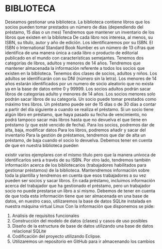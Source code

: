 # BIBLIOTECA
Deseamos gestionar una biblioteca.
La biblioteca contiene libros que los socios pueden tomar prestados un número de
días (dependiendo del préstamo, 15 días o un mes)
Tendremos que mantener un inventario de los libros que existen en la biblioteca
De cada libro nos interesa, al menos, su ISBN, su título, autor y año de edición. Los
identificaremos por su ISBN. El ISBN o International Standard Book Number es un
número de 13 cifras que identifica de una manera única a cada libro o producto de
editorial publicado en el mundo con características semejantes.
Tenemos dos categorías de libros, adultos y menores de 14 años.
Tendremos que mantener almacenada la información referente a todos los socios que
existen en la biblioteca.
Tenemos dos clases de socios, adultos y niños. Los adultos se identificarán con su DNI
(número sin la letra). Los menores de 14 años estarán identificados por un numero de
socio aleatorio que no exista ya en la base de datos entre 0 y 99999.
Los socios adultos podrán sacar libros de categorías adulto y menores de 14 años. Los
socios menores solo podrán sacar libros de su categoría.
Un socio puede tomar prestados como máximo tres libros. Un préstamo puede ser de
15 días o de 30 días a contar a partir del día siguiente a cuando se realiza el préstamo.
Si un socio tiene algún libro en préstamo, que haya pasado su fecha de vencimiento, no
podrá tampoco sacar más libros hasta que no devuelva el que tiene en préstamo (y que
esté vencido de fecha).
Para los socios, podremos dar de alta, baja, modificar datos
Para los libros, podremos añadir y sacar del inventario
Para la gestión de préstamos, tendremos que dar de alta un préstamo, de baja cuando
el socio lo devuelva. Debemos tener en cuenta de que en nuestra biblioteca pueden

existir varios ejemplares con el mismo título pero que la manera unívoca de
identificarlos será a través de su ISBN.
Por otro lado, tendremos también información acerca de los bibliotecarios
(trabajadores habilitados para gestionar préstamos) de la biblioteca. Mantendremos
información sobre toda la plantilla y tendremos en cuenta que esos trabajadores a su
vez pueden ser socios y sacar libros. En cada préstamo, incluimos información acerca
del trabajador que ha gestionado el préstamo, pero un trabajador socio no puede
prestarse un libro a sí mismo.
Debemos de tener en cuenta de que toda esta información tiene que ser almacenada
en una base de datos, en nuestro caso, utilizaremos la base de datos SQLite instalada
en nuestra máquina virtual Linux
Con la información que disponemos se pide:
1. Análisis de requisitos funcionales
2. Construcción del modelo de datos (clases) y casos de uso posibles
3. Diseño de la estructura de base de datos utilizando una base de datos
relacional SQLite
4. Codificación del proyecto utilizando Eclipse.
5. Utilizaremos un repositorio en GitHub para ir almacenando los cambios

